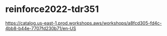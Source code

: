 # reinforce2022-tdr351

https://catalog.us-east-1.prod.workshops.aws/workshops/a8fcd305-fd4c-4bb8-b44e-7707fd230b71/en-US

